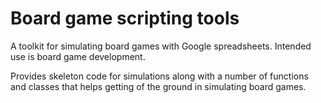 # Board game scripting tools

A toolkit for simulating board games with Google spreadsheets. Intended use is board game development.

Provides skeleton code for simulations along with a number of functions and classes that helps getting of the ground in simulating board games.
